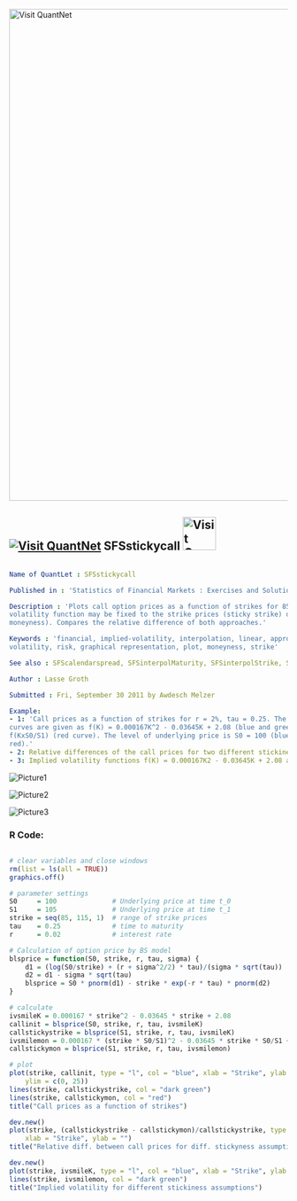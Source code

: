 
[<img src="https://github.com/QuantLet/Styleguide-and-FAQ/blob/master/pictures/banner.png" width="888" alt="Visit QuantNet">](http://quantlet.de/)

## [<img src="https://github.com/QuantLet/Styleguide-and-FAQ/blob/master/pictures/qloqo.png" alt="Visit QuantNet">](http://quantlet.de/) **SFSstickycall** [<img src="https://github.com/QuantLet/Styleguide-and-FAQ/blob/master/pictures/QN2.png" width="60" alt="Visit QuantNet 2.0">](http://quantlet.de/)

```yaml

Name of QuantLet : SFSstickycall

Published in : 'Statistics of Financial Markets : Exercises and Solutions'

Description : 'Plots call option prices as a function of strikes for 85<K<115. The implied
volatility function may be fixed to the strike prices (sticky strike) or moneyness K/S (sticky
moneyness). Compares the relative difference of both approaches.'

Keywords : 'financial, implied-volatility, interpolation, linear, approximation, option,
volatility, risk, graphical representation, plot, moneyness, strike'

See also : SFScalendarspread, SFSinterpolMaturity, SFSinterpolStrike, SFSriskreversal

Author : Lasse Groth

Submitted : Fri, September 30 2011 by Awdesch Melzer

Example: 
- 1: 'Call prices as a function of strikes for r = 2%, tau = 0.25. The implied volatility functions
curves are given as f(K) = 0.000167K^2 - 0.03645K + 2.08 (blue and green curves) and f*(K) =
f(KxS0/S1) (red curve). The level of underlying price is S0 = 100 (blue) and S1 = 105 (green,
red).'
- 2: Relative differences of the call prices for two different stickiness assumptions.
- 3: Implied volatility functions f(K) = 0.000167K2 - 0.03645K + 2.08 and f*(K) = f(KxS0/S1).

```

![Picture1](SFSstickycall_1-1.png)

![Picture2](SFSstickycall_2-1.png)

![Picture3](SFSstickycall_3-1.png)


### R Code:
```r

# clear variables and close windows
rm(list = ls(all = TRUE))
graphics.off()

# parameter settings
S0     = 100              # Underlying price at time t_0
S1     = 105              # Underlying price at time t_1
strike = seq(85, 115, 1)  # range of strike prices
tau    = 0.25             # time to maturity
r      = 0.02             # interest rate

# Calculation of option price by BS model
blsprice = function(S0, strike, r, tau, sigma) {
    d1 = (log(S0/strike) + (r + sigma^2/2) * tau)/(sigma * sqrt(tau))
    d2 = d1 - sigma * sqrt(tau)
    blsprice = S0 * pnorm(d1) - strike * exp(-r * tau) * pnorm(d2)
}

# calculate
ivsmileK = 0.000167 * strike^2 - 0.03645 * strike + 2.08
callinit = blsprice(S0, strike, r, tau, ivsmileK)
callstickystrike = blsprice(S1, strike, r, tau, ivsmileK)
ivsmilemon = 0.000167 * (strike * S0/S1)^2 - 0.03645 * strike * S0/S1 + 2.08
callstickymon = blsprice(S1, strike, r, tau, ivsmilemon)

# plot
plot(strike, callinit, type = "l", col = "blue", xlab = "Strike", ylab = "Call prices", 
    ylim = c(0, 25))
lines(strike, callstickystrike, col = "dark green")
lines(strike, callstickymon, col = "red")
title("Call prices as a function of strikes")

dev.new()
plot(strike, (callstickystrike - callstickymon)/callstickystrike, type = "l", col = "blue", 
    xlab = "Strike", ylab = "")
title("Relative diff. between call prices for diff. stickyness assumptions")

dev.new()
plot(strike, ivsmileK, type = "l", col = "blue", xlab = "Strike", ylab = "sigma_imp")
lines(strike, ivsmilemon, col = "dark green")
title("Implied volatility for different stickiness assumptions")
```
